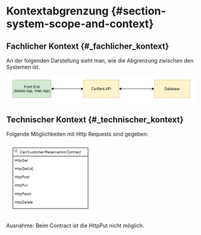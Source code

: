 Kontextabgrenzung {#section-system-scope-and-context}
=================


Fachlicher Kontext {#_fachlicher_kontext}
------------------

An der folgenden Darstellung sieht man, wie die Abgrenzung zwischen den Systemen ist.

![kontextapgrenzung](/images/kontextabgrenzung.png)


Technischer Kontext {#_technischer_kontext}
-------------------

Folgende Möglichkeiten mit Http Requests sind gegeben:

![Http Requests](/images/schnittstellenHttp.png)

Ausnahme: Beim Contract ist die HttpPut nicht möglich.

